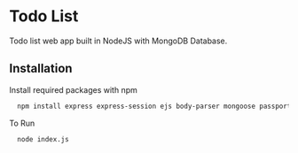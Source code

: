 # Todo List

Todo list web app built in NodeJS with MongoDB Database.


## Installation

Install required packages with npm

```bash
  npm install express express-session ejs body-parser mongoose passport bcrypt moment
```

To Run
```bash
  node index.js
```
    
